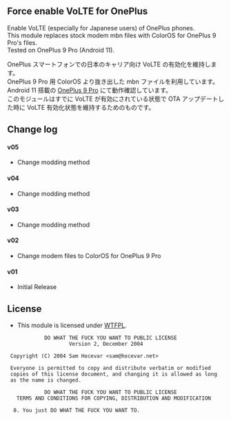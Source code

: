 ## Force enable VoLTE for OnePlus

Enable VoLTE (especially for Japanese users) of OnePlus phones.  
This module replaces stock modem mbn files with ColorOS for OnePlus 9 Pro's files.   
Tested on OnePlus 9 Pro (Android 11).  

OnePlus スマートフォンでの日本のキャリア向け VoLTE の有効化を維持します。  
OnePlus 9 Pro 用 ColorOS より抜き出した mbn ファイルを利用しています。  
Android 11 搭載の [OnePlus 9 Pro](https://androplus.org/entry/oneplus-9-pro-real-review/) にて動作確認しています。  
このモジュールはすでに VoLTE が有効にされている状態で OTA アップデートした時に VoLTE 有効化状態を維持するためのものです。  

## Change log

#### v05
* Change modding method

#### v04
* Change modding method

#### v03
* Change modding method

#### v02
* Change modem files to ColorOS for OnePlus 9 Pro

#### v01
* Initial Release

## License

- This module is licensed under [WTFPL](http://www.wtfpl.net/).

```
            DO WHAT THE FUCK YOU WANT TO PUBLIC LICENSE
                    Version 2, December 2004

 Copyright (C) 2004 Sam Hocevar <sam@hocevar.net>

 Everyone is permitted to copy and distribute verbatim or modified
 copies of this license document, and changing it is allowed as long
 as the name is changed.

            DO WHAT THE FUCK YOU WANT TO PUBLIC LICENSE
   TERMS AND CONDITIONS FOR COPYING, DISTRIBUTION AND MODIFICATION

  0. You just DO WHAT THE FUCK YOU WANT TO.
```